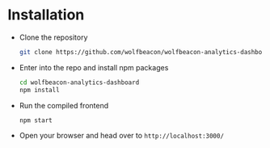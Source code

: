 # Installation

- Clone the repository

  ```bash
  git clone https://github.com/wolfbeacon/wolfbeacon-analytics-dashboard
  ```

- Enter into the repo and install npm packages

  ```bash
  cd wolfbeacon-analytics-dashboard
  npm install
  ```

- Run the compiled frontend 

  ```bash
  npm start	
  ```

- Open your browser and head over to `http://localhost:3000/`